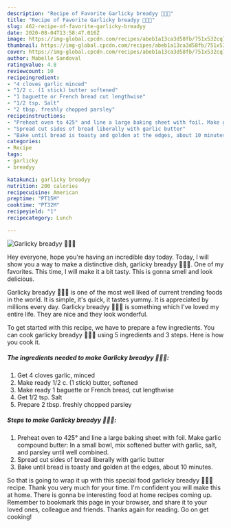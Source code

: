 ```yaml
---
description: "Recipe of Favorite Garlicky breadyy 🥖🧄😅"
title: "Recipe of Favorite Garlicky breadyy 🥖🧄😅"
slug: 462-recipe-of-favorite-garlicky-breadyy
date: 2020-08-04T13:58:47.016Z
image: https://img-global.cpcdn.com/recipes/abeb1a13ca3d58fb/751x532cq70/garlicky-breadyy-🥖🧄😅-recipe-main-photo.jpg
thumbnail: https://img-global.cpcdn.com/recipes/abeb1a13ca3d58fb/751x532cq70/garlicky-breadyy-🥖🧄😅-recipe-main-photo.jpg
cover: https://img-global.cpcdn.com/recipes/abeb1a13ca3d58fb/751x532cq70/garlicky-breadyy-🥖🧄😅-recipe-main-photo.jpg
author: Mabelle Sandoval
ratingvalue: 4.8
reviewcount: 10
recipeingredient:
- "4 cloves garlic minced"
- "1/2 c. (1 stick) butter softened"
- "1 baguette or French bread cut lengthwise"
- "1/2 tsp. Salt"
- "2 tbsp. freshly chopped parsley"
recipeinstructions:
- "Preheat oven to 425° and line a large baking sheet with foil. Make garlic compound butter: In a small bowl, mix softened butter with garlic, salt, and parsley until well combined."
- "Spread cut sides of bread liberally with garlic butter"
- "Bake until bread is toasty and golden at the edges, about 10 minutes."
categories:
- Recipe
tags:
- garlicky
- breadyy

katakunci: garlicky breadyy 
nutrition: 200 calories
recipecuisine: American
preptime: "PT15M"
cooktime: "PT32M"
recipeyield: "1"
recipecategory: Lunch

---
```



![Garlicky breadyy 🥖🧄😅](https://img-global.cpcdn.com/recipes/abeb1a13ca3d58fb/751x532cq70/garlicky-breadyy-🥖🧄😅-recipe-main-photo.jpg)

Hey everyone, hope you're having an incredible day today. Today, I will show you a way to make a distinctive dish, garlicky breadyy 🥖🧄😅. One of my favorites. This time, I will make it a bit tasty. This is gonna smell and look delicious.



Garlicky breadyy 🥖🧄😅 is one of the most well liked of current trending foods in the world. It is simple, it's quick, it tastes yummy. It is appreciated by millions every day. Garlicky breadyy 🥖🧄😅 is something which I've loved my entire life. They are nice and they look wonderful.


To get started with this recipe, we have to prepare a few ingredients. You can cook garlicky breadyy 🥖🧄😅 using 5 ingredients and 3 steps. Here is how you cook it.

<!--inarticleads1-->

##### The ingredients needed to make Garlicky breadyy 🥖🧄😅:

1. Get 4 cloves garlic, minced
1. Make ready 1/2 c. (1 stick) butter, softened
1. Make ready 1 baguette or French bread, cut lengthwise
1. Get 1/2 tsp. Salt
1. Prepare 2 tbsp. freshly chopped parsley




<!--inarticleads2-->

##### Steps to make Garlicky breadyy 🥖🧄😅:

1. Preheat oven to 425° and line a large baking sheet with foil. Make garlic compound butter: In a small bowl, mix softened butter with garlic, salt, and parsley until well combined.
1. Spread cut sides of bread liberally with garlic butter
1. Bake until bread is toasty and golden at the edges, about 10 minutes.




So that is going to wrap it up with this special food garlicky breadyy 🥖🧄😅 recipe. Thank you very much for your time. I'm confident you will make this at home. There is gonna be interesting food at home recipes coming up. Remember to bookmark this page in your browser, and share it to your loved ones, colleague and friends. Thanks again for reading. Go on get cooking!
